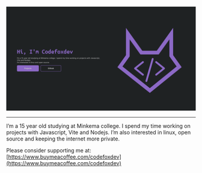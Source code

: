 ![Website cover](https://raw.githubusercontent.com/CodeFoxDev/Codefoxdev/main/src/assets/cover_codefoxdev.com.png)

<hr>
I’m a 15 year old studying at Minkema college. I spend my time working on projects with Javascript, Vite and Nodejs.
I’m also interested in linux, open source and keeping the internet more private. <br>

Please consider supporting me at:
[https://www.buymeacoffee.com/codefoxdev](https://www.buymeacoffee.com/codefoxdev)
